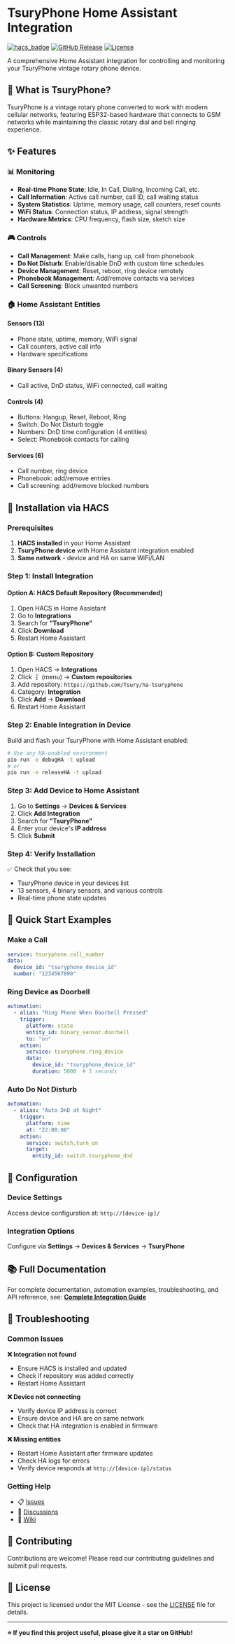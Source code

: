 # TsuryPhone Home Assistant Integration

[![hacs_badge](https://img.shields.io/badge/HACS-Custom-41BDF5.svg)](https://github.com/hacs/integration)
[![GitHub Release](https://img.shields.io/github/release/Tsury/ha-tsuryphone.svg)](https://github.com/Tsury/ha-tsuryphone/releases)
[![License](https://img.shields.io/github/license/Tsury/ha-tsuryphone.svg)](LICENSE)

A comprehensive Home Assistant integration for controlling and monitoring your TsuryPhone vintage rotary phone device.

## 📱 What is TsuryPhone?

TsuryPhone is a vintage rotary phone converted to work with modern cellular networks, featuring ESP32-based hardware that connects to GSM networks while maintaining the classic rotary dial and bell ringing experience.

## ✨ Features

### 📊 Monitoring
- **Real-time Phone State**: Idle, In Call, Dialing, Incoming Call, etc.
- **Call Information**: Active call number, call ID, call waiting status
- **System Statistics**: Uptime, memory usage, call counters, reset counts
- **WiFi Status**: Connection status, IP address, signal strength
- **Hardware Metrics**: CPU frequency, flash size, sketch size

### 🎮 Controls
- **Call Management**: Make calls, hang up, call from phonebook
- **Do Not Disturb**: Enable/disable DnD with custom time schedules
- **Device Management**: Reset, reboot, ring device remotely
- **Phonebook Management**: Add/remove contacts via services
- **Call Screening**: Block unwanted numbers

### 🏠 Home Assistant Entities

#### Sensors (13)
- Phone state, uptime, memory, WiFi signal
- Call counters, active call info
- Hardware specifications

#### Binary Sensors (4)
- Call active, DnD status, WiFi connected, call waiting

#### Controls (4)
- Buttons: Hangup, Reset, Reboot, Ring
- Switch: Do Not Disturb toggle
- Numbers: DnD time configuration (4 entities)
- Select: Phonebook contacts for calling

#### Services (6)
- Call number, ring device
- Phonebook: add/remove entries
- Call screening: add/remove blocked numbers

## 🚀 Installation via HACS

### Prerequisites
1. **HACS installed** in your Home Assistant
2. **TsuryPhone device** with Home Assistant integration enabled
3. **Same network** - device and HA on same WiFi/LAN

### Step 1: Install Integration

#### Option A: HACS Default Repository (Recommended)
1. Open HACS in Home Assistant
2. Go to **Integrations**
3. Search for **"TsuryPhone"**
4. Click **Download**
5. Restart Home Assistant

#### Option B: Custom Repository
1. Open HACS → **Integrations**
2. Click **⋮** (menu) → **Custom repositories**
3. Add repository: `https://github.com/Tsury/ha-tsuryphone`
4. Category: **Integration**
5. Click **Add** → **Download**
6. Restart Home Assistant

### Step 2: Enable Integration in Device
Build and flash your TsuryPhone with Home Assistant enabled:
```bash
# Use any HA-enabled environment
pio run -e debugHA -t upload
# or
pio run -e releaseHA -t upload
```

### Step 3: Add Device to Home Assistant
1. Go to **Settings** → **Devices & Services**
2. Click **Add Integration**
3. Search for **"TsuryPhone"**
4. Enter your device's **IP address**
5. Click **Submit**

### Step 4: Verify Installation
✅ Check that you see:
- TsuryPhone device in your devices list
- 13 sensors, 4 binary sensors, and various controls
- Real-time phone state updates

## 📖 Quick Start Examples

### Make a Call
```yaml
service: tsuryphone.call_number
data:
  device_id: "tsuryphone_device_id"
  number: "1234567890"
```

### Ring Device as Doorbell
```yaml
automation:
  - alias: "Ring Phone When Doorbell Pressed"
    trigger:
      platform: state
      entity_id: binary_sensor.doorbell
      to: "on"
    action:
      service: tsuryphone.ring_device
      data:
        device_id: "tsuryphone_device_id"
        duration: 5000  # 5 seconds
```

### Auto Do Not Disturb
```yaml
automation:
  - alias: "Auto DnD at Night"
    trigger:
      platform: time
      at: "22:00:00"
    action:
      service: switch.turn_on
      target:
        entity_id: switch.tsuryphone_dnd
```

## 🔧 Configuration

### Device Settings
Access device configuration at: `http://[device-ip]/`

### Integration Options
Configure via **Settings** → **Devices & Services** → **TsuryPhone**

## 📚 Full Documentation

For complete documentation, automation examples, troubleshooting, and API reference, see:
[**Complete Integration Guide**](custom_components/tsuryphone/README.md)

## 🐛 Troubleshooting

### Common Issues

**❌ Integration not found**
- Ensure HACS is installed and updated
- Check if repository was added correctly
- Restart Home Assistant

**❌ Device not connecting**
- Verify device IP address is correct
- Ensure device and HA are on same network
- Check that HA integration is enabled in firmware

**❌ Missing entities**
- Restart Home Assistant after firmware updates
- Check HA logs for errors
- Verify device responds at `http://[device-ip]/status`

### Getting Help
- 📋 [Issues](https://github.com/Tsury/ha-tsuryphone/issues)
- 💬 [Discussions](https://github.com/Tsury/ha-tsuryphone/discussions)
- 📖 [Wiki](https://github.com/Tsury/ha-tsuryphone/wiki)

## 🤝 Contributing

Contributions are welcome! Please read our contributing guidelines and submit pull requests.

## 📄 License

This project is licensed under the MIT License - see the [LICENSE](LICENSE) file for details.

---

**⭐ If you find this project useful, please give it a star on GitHub!**
